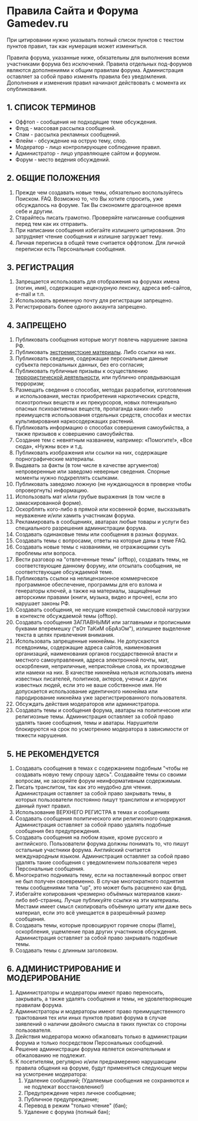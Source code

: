 # Правила Сайта и Форума Gamedev.ru

При цитировании нужно указывать полный список пунктов с текстом пунктов правил, так как нумерация может измениться.

Правила форума, указанные ниже, обязательны для выполнения всеми участниками форума без исключений.
Правила отдельных под-форумов являются дополнениями к общим правилам форума.
Администрация оставляет за собой право изменять правила без уведомления.
Дополнения и изменения правил начинают действовать с момента их опубликования.

## 1. СПИСОК ТЕРМИНОВ
  * Оффтоп - сообщения не подходящие теме обсуждения.
  * Флуд - массовая рассылка сообщений.
  * Спам - рассылка рекламных сообщений.
  * Флейм - обсуждение на острую тему, спор.
  * Модератор - лицо контролирующее соблюдение правил.
  * Администратор - лицо управляющее сайтом и форумом.
  * Форум - место ведения обсуждений.

## 2. ОБЩИЕ ПОЛОЖЕНИЯ
   1. Прежде чем создавать новые темы, обязательно воспользуйтесь Поиском. FAQ. Возможно то, что Вы хотите спросить, уже обсуждалось на форуме. Так Вы сэкономите драгоценное время себе и другим.
   2. Старайтесь писать грамотно. Проверяйте написанные сообщения перед тем как их отправить.
   3. При написании сообщения избегайте излишнего цитирования. Это затрудняет чтение сообщения и излишне загружает тему.
   4. Личная переписка в общей теме считается оффтопом. Для личной переписки есть Персональные сообщения.

## 3. РЕГИСТРАЦИЯ
  1. Запрещается использовать для отображения на форумах имена (логин, имя), содержащие нецензурную лексику, адреса веб-сайтов, e-mail и т.п.
  2. Использовать временную почту для регистрации запрещено.
  3. Регистрировать более одного аккаунта запрещено.

## 4. ЗАПРЕЩЕНО
  1. Публиковать сообщения которые могут повлечь нарушение закона РФ.
  2. Публиковать [экстремистские материалы](https://minjust.gov.ru/ru/extremist-materials/). Либо ссылки на них.
  3. Публиковать сведения, содержащие персональные данные субъекта персональных данных, без его согласия;
  4. Публиковать публичные призывы к осуществлению [террористической деятельности](http://www.consultant.ru/document/cons_doc_LAW_58840/4fdc493704d123d418c32ed33872ca5b3fb16936/), или публично оправдывающая терроризм;
  5. Размещать сведения о способах, методах разработки, изготовления и использования, местах приобретения наркотических средств, психотропных веществ и их прекурсоров, новых потенциально опасных психоактивных веществ, пропаганда каких-либо преимуществ использования отдельных средств, способах и местах культивирования наркосодержащих растений.
  6. Публиковать информацию о способах совершения самоубийства, а также призывов к совершению самоубийства.
  7. Создание тем с невнятным названием, например: «Помогите!», «Все сюда», «Нужны все» и т.д.
  8. Публиковать изображения или ссылки на них, содержащие порнографические материалы.
  9. Выдавать за факты (в том числе в качестве аргументов) непроверенные или заведомо неверные сведения. Спорные моменты нужно подкреплять ссылками.
  10. Публиковать заведомо ложнyю (не нуждающуюся в проверке чтобы опровергнуть) инфоpмацию.
  11. Использовать мат и/или грубые выражения (в том числе в замаскированной форме).
  12. Оскорблять кого-либо в прямой или косвенной форме, высказывать неуважение и/или хамить участникам форума.
  14. Рекламировать в сообщениях, аватарах любые товары и услуги без специального разрешения администрации форума.
  14. Создавать одинаковые темы или сообщения в разных форумах.
  15. Создавать темы с вопросами, ответы на которые даны в теме FAQ.
  16. Создавать новые темы с названиями, не отражающими суть проблемы или вопроса.
  17. Вести разговор на "отвлеченные темы" (offtop), создавать темы, не соответствующие данному форуму, или отсылать сообщения, не соответствующие обсуждаемой теме.
  18. Публиковать ссылки на нелицензионное коммерческое программное обеспечение, программы для его взлома и генераторы ключей, а также на материалы, защищённые авторскими правами (книги, музыка, видео и прочее), если это нарушает законы РФ.
  19. Создавать сообщения, не несущие конкретной смысловой нагрузки в контексте обсуждаемой темы (offtop).
  20. Cоздавать сообщения ЗАГЛАВНЫМИ или заглавными и прописными буквами вперемешку ("вОт ТаКиМ оБрАзОм"), излишнее выделение текста в целях привлечения внимания.
  21. Использовать запрещенные никнеймы. Не допускаются псевдонимы, содержащие адреса сайтов, наименования организаций, наименования органов государственной власти и местного самоуправления, адреса электронной почты, мат, оскорбления, неприличные, непристойные слова, их производные или намеки на них. В качестве никнейма нельзя использовать имена известных писателей, политиков, актеров, ученых и других известных людей, если это не ваше собственное имя. Не допускается использование идентичного никнейма или пародирование никнейма уже зарегистрированного пользователя.
  22. Обсуждать действия модераторов или администратора.
  23. Создавать темы и сообщения форума, аватары на политические или религиозные темы. Администрация оставляет за собой право удалять такие сообщения, темы и аватары. Нарушители блокируются на срок по усмотрению модератора в зависимости от тяжести нарушения. 

## 5. НЕ РЕКОМЕНДУЕТСЯ
  1. Создавать сообщения в темах с содержанием подобным "чтобы не создавать новую тему спрошу здесь". Создавайте темы со своими вопросам, не засоряйте форум неинформативным содержимым.
  2. Писать транслитом, так как это неудобно для чтения. Администрация оставляет за собой право закрывать темы, в которых пользователи постоянно пишут транслитом и игнорируют данный пункт правил.
  3. Использование ВЕРХНЕГО РЕГИСТРА в темах и сообщениях
  4. Создавать сообщения политического или религиозного содержания. Администрация оставляет за собой право удалять подобные сообщения без предупреждения.
  5. Создавать сообщения на любом языке, кроме русского и английского. Пользователи форума должны понимать то, что пишут остальные участники форума. Английский считается международным языком. Администрация оставляет за собой право удалять такие сообщения с уведомлением пользователя через Персональные сообщения.
  6. Многократно поднимать тему, если на поставленный вопрос ответ не был получен своевременно. В случае многократного поднятия темы сообщениями типа "up", это может быть расценено как флуд.
  7. Избегайте копирования чрезмерно объёмных материалов каких-либо веб-страниц. Лучше публикуйте ссылки на эти материалы. Местами имеет смысл скопировать объёмную цитату или даже весь материал, если это всё умещается в разрешённый размер сообщения.
  8. Создавать темы, которые провоцируют горячие споры (flame), оскорбления, ущемление прав других участников обсуждения. Администрация оставляет за собой право закрывать подобные темы.
  9. Создавать темы с длинным заголовком.

## 6. АДМИНИСТРИРОВАНИЕ И МОДЕРИРОВАНИЕ
  1. Администраторы и модераторы имеют право переносить, закрывать, а также удалять сообщения и темы, не удовлетворяющие правилам форума.
  2. Администраторы и модераторы имеют право преимущественного трактования тех или иных пунктов правил форума в случае заявлений о наличии двойного смысла в таких пунктах со стороны пользователя.
  3. Действия модератора можно обжаловать только в администрации форума и только посредством Персональных сообщений.
  4. Решение администрации форума является окончательным и обжалованию не подлежит.
  5. К посетителям, регулярно и/или преднамеренно нарушающим правила общения на форуме, будут применяться следующие меры на усмотрение модератора:
       1. Удаление сообщений; (Удаляемые сообщения не сохраняются и не подлежат восстановлению!)
       2. Предупреждение через личное сообщение;
       3. Публичное предупреждение;
       4. Перевод в режим "только чтение" (бан);
       5. Удаление с форума (полный бан);
